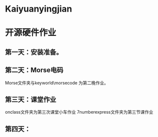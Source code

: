 # Kaiyuanyingjian
# 开源硬件作业
## 第一天：安装准备。
## 第二天：Morse电码
Morse文件夹与keyworld\morsecode 为第二晚作业。
## 第三天：课堂作业
onclass文件夹为第三次课堂小车作业
7numberexpress文件夹为第三节课作业
## 第四天：
